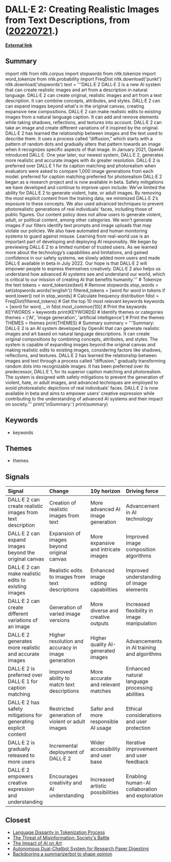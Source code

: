 # __DALL·E 2: Creating Realistic Images from Text Descriptions__, from ([20220721](https://kghosh.substack.com/p/20220721).)

__[External link](https://openai.com/dall-e-2)__



## Summary

import nltk from nltk.corpus import stopwords from nltk.tokenize import word_tokenize from nltk.probability import FreqDist  nltk.download('punkt') nltk.download('stopwords')  text = '''DALL·E 2 DALL·E 2 is a new AI system that can create realistic images and art from a description in natural language. DALL·E 2 can create original, realistic images and art from a text description. It can combine concepts, attributes, and styles. DALL·E 2 can can expand images beyond what's in the original canvas, creating expansive new compositions. DALL·E 2 can make realistic edits to existing images from a natural language caption. It can add and remove elements while taking shadows, reflections, and textures into account. DALL·E 2 can take an image and create different variations of it inspired by the original. DALL·E 2 has learned the relationship between images and the text used to describe them. It uses a process called “diffusion,” which starts with a pattern of random dots and gradually alters that pattern towards an image when it recognizes specific aspects of that image. In January 2021, OpenAI introduced DALL·E. One year later, our newest system, DALL·E 2, generates more realistic and accurate images with 4x greater resolution. DALL·E 2 is preferred over DALL·E 1 for its caption matching and photorealism when evaluators were asked to compare 1,000 image generations from each model. preferred for caption matching preferred for photorealism DALL·E 2 began as a research project and is now available in beta. Safety mitigations we have developed and continue to improve upon include: We’ve limited the ability for DALL·E 2 to generate violent, hate, or adult images. By removing the most explicit content from the training data, we minimized DALL·E 2’s exposure to these concepts. We also used advanced techniques to prevent photorealistic generations of real individuals’ faces, including those of public figures. Our content policy does not allow users to generate violent, adult, or political content, among other categories. We won’t generate images if our filters identify text prompts and image uploads that may violate our policies. We also have automated and human monitoring systems to guard against misuse. Learning from real-world use is an important part of developing and deploying AI responsibly. We began by previewing DALL·E 2 to a limited number of trusted users. As we learned more about the technology’s capabilities and limitations, and gained confidence in our safety systems, we slowly added more users and made DALL·E available in beta in July 2022. Our hope is that DALL·E 2 will empower people to express themselves creatively. DALL·E 2 also helps us understand how advanced AI systems see and understand our world, which is critical to our mission of creating AI that benefits humanity.'''  # Tokenize the text tokens = word_tokenize(text)  # Remove stopwords stop_words = set(stopwords.words('english')) filtered_tokens = [word for word in tokens if word.lower() not in stop_words]  # Calculate frequency distribution fdist = FreqDist(filtered_tokens)  # Get the top 10 most relevant keywords keywords = [word for word, _ in fdist.most_common(10)]  # Print the keywords KEYWORDS = keywords print(KEYWORDS)  # Identify themes or categories themes = ['AI', 'image generation', 'artificial intelligence']  # Print the themes THEMES = themes print(THEMES)  # Summary summary = '''Summary: DALL·E 2 is an AI system developed by OpenAI that can generate realistic images and art based on natural language descriptions. It can create original compositions by combining concepts, attributes, and styles. The system is capable of expanding images beyond the original canvas and making realistic edits to existing images, considering factors like shadows, reflections, and textures. DALL·E 2 has learned the relationship between images and text through a process called "diffusion," gradually transforming random dots into recognizable images. It has been preferred over its predecessor, DALL·E 1, for its superior caption matching and photorealism. The system is designed with safety mitigations to prevent the generation of violent, hate, or adult images, and advanced techniques are employed to avoid photorealistic depictions of real individuals' faces. DALL·E 2 is now available in beta and aims to empower users' creative expression while contributing to the understanding of advanced AI systems and their impact on society.'''  print('\nSummary:') print(summary)

## Keywords

* keywords

## Themes

* themes

## Signals

| Signal                                                          | Change                                             | 10y horizon                         | Driving force                                   |
|:----------------------------------------------------------------|:---------------------------------------------------|:------------------------------------|:------------------------------------------------|
| DALL·E 2 can create realistic images from text description      | Creation of realistic images from text             | More advanced AI image generation   | Advancement in AI technology                    |
| DALL·E 2 can expand images beyond the original canvas           | Expansion of images beyond original canvas         | More expansive and intricate images | Improved image composition algorithms           |
| DALL·E 2 can make realistic edits to existing images            | Realistic edits to images from text descriptions   | Enhanced image editing capabilities | Improved understanding of image elements        |
| DALL·E 2 can create different variations of an image            | Generation of varied image versions                | More diverse and creative outputs   | Increased flexibility in image manipulation     |
| DALL·E 2 generates more realistic and accurate images           | Higher resolution and accuracy in image generation | Higher quality AI-generated images  | Advancements in AI training and algorithms      |
| DALL·E 2 is preferred over DALL·E 1 for caption matching        | Improved ability to match text descriptions        | More accurate and relevant matches  | Enhanced natural language processing abilities  |
| DALL·E 2 has safety mitigations for generating explicit content | Restricted generation of violent or adult images   | Safer and more responsible AI usage | Ethical considerations and user protection      |
| DALL·E 2 is gradually released to more users                    | Incremental deployment of DALL·E 2                 | Wider accessibility and user base   | Iterative improvement and user feedback         |
| DALL·E 2 empowers creative expression and understanding         | Encourages creativity and AI understanding         | Increased artistic possibilities    | Enabling human-AI collaboration and exploration |

## Closest

* [Language Disparity in Tokenization Process](d665bd80eab0306d0688daeded670533)
* [The Threat of Misinformation: Society's Battle](9787333cafcd0252d71a9bff845ad093)
* [The Impact of AI on Art](cc1340400b9dfbf32bfc3d546cf0b7b3)
* [Autonomous Dual-Chatbot System for Research Paper Digesting](3f2d71fd29e59b34cde2af2dd3222940)
* [Backdooring a summarizerbot to shape opinion](4d1abdf7e702b559c6ccff847ce4d8d0)